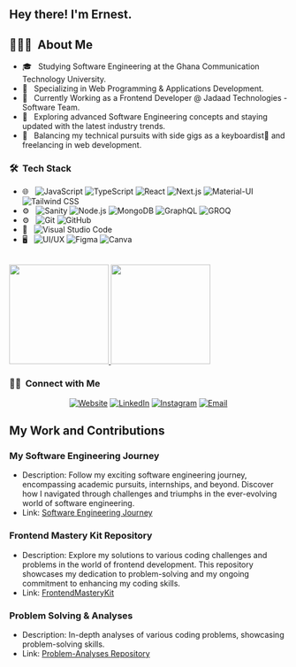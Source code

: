 <h2>Hey there! I'm Ernest.</h2>

## 👨🏻‍💻 &nbsp;About Me

- 🎓 &nbsp; Studying Software Engineering at the Ghana Communication Technology University.
- 📱 &nbsp; Specializing in Web Programming & Applications Development.
- 💼 &nbsp; Currently Working as a Frontend Developer @ Jadaad Technologies - Software Team.
- 🌱 &nbsp; Exploring advanced Software Engineering concepts and staying updated with the latest industry trends.
- 🔧 &nbsp; Balancing my technical pursuits with side gigs as a keyboardist🎹 and freelancing in web development.

<h3> 🛠 &nbsp;Tech Stack</h3>

- 🌐 &nbsp;
  ![JavaScript](https://img.shields.io/badge/-JavaScript-333333?style=flat&logo=javascript)
  ![TypeScript](https://img.shields.io/badge/-TypeScript-333333?style=flat&logo=typescript&logoColor=007ACC)
  ![React](https://img.shields.io/badge/-React-333333?style=flat&logo=react)
  ![Next.js](https://img.shields.io/badge/-Next.js-333333?style=flat&logo=nextdotjs&logoColor=white)
  ![Material-UI](https://img.shields.io/badge/-Material--UI-333333?style=flat&logo=material-ui&logoColor=007ACC)
  ![Tailwind CSS](https://img.shields.io/badge/-Tailwind%20CSS-333333?style=flat&logo=tailwind-css&logoColor=06B6D4)
- ⚙️ &nbsp;
  ![Sanity](https://img.shields.io/badge/-Sanity-333333?style=flat&logo=sanity&logoColor=F03E2F)
  ![Node.js](https://img.shields.io/badge/-Node.js-333333?style=flat&logo=node.js&logoColor=339933)
  ![MongoDB](https://img.shields.io/badge/-MongoDB-333333?style=flat&logo=mongodb&logoColor=47A248)
  ![GraphQL](https://img.shields.io/badge/-GraphQL-333333?style=flat&logo=graphql&logoColor=E10098)
  ![GROQ](https://img.shields.io/badge/-GROQ-333333?style=flat&logo=groq&logoColor=00E599)
- ⚙️ &nbsp;
  ![Git](https://img.shields.io/badge/-Git-333333?style=flat&logo=git)
  ![GitHub](https://img.shields.io/badge/-GitHub-333333?style=flat&logo=github)
- 🔧 &nbsp;
  ![Visual Studio Code](https://img.shields.io/badge/-Visual%20Studio%20Code-333333?style=flat&logo=visual-studio-code&logoColor=007ACC)
- 🖥 &nbsp;
  ![UI/UX](https://img.shields.io/badge/-UI/UX-4A90E2?style=flat&logo=ui&logoColor=white)
  ![Figma](https://img.shields.io/badge/-Figma-F24E1E?style=flat&logo=figma&logoColor=white)
  ![Canva](https://img.shields.io/badge/-Canva-00C4CC?style=flat&logo=canva&logoColor=white)

<br/>
 
<a href="https://github.com/Ernest-Yoyowah">
  <img height="180em" src="https://github-readme-stats.vercel.app/api?username=Ernest-Yoyowah&theme=buefy&show_icons=true" />
  <img height="180em" src="https://github-readme-stats.vercel.app/api/top-langs/?username=Ernest-Yoyowah&theme=buefy&layout=compact" />
</a>

<br/>

<h3> 🤝🏻 &nbsp;Connect with Me </h3>

<p align="center">
  <a href="https://ernestyoyowah.netlify.app/"><img alt="Website" src="https://img.shields.io/badge/Website-https://ernestyoyowah.netlify.app-blue?style=flat-square&logo=google-chrome"></a>
<a href="https://www.linkedin.com/in/ernestyoyowah/"><img alt="LinkedIn" src="https://img.shields.io/badge/LinkedIn-Ernest%20Yoyowah-blue?style=flat-square&logo=linkedin"></a>
<a href="https://www.instagram.com/ernest_yoyowah_jnr/"><img alt="Instagram" src="https://img.shields.io/badge/Instagram-ernest_yoyowah_jnr_-blue?style=flat-square&logo=instagram"></a>
<a href="mailto:ernestniiyoyowah@gmail.com"><img alt="Email" src="https://img.shields.io/badge/Email-ernestniiyoyowah@gmail.com-blue?style=flat-square&logo=gmail"></a>
</p>

## My Work and Contributions

### My Software Engineering Journey
- Description: Follow my exciting software engineering journey, encompassing academic pursuits, internships, and beyond. Discover how I navigated through challenges and triumphs in the ever-evolving world of software engineering.
- Link: [Software Engineering Journey](https://github.com/Ernest-Yoyowah/software-engineering-journey)


### Frontend Mastery Kit Repository

- Description: Explore my solutions to various coding challenges and problems in the world of frontend development. This repository showcases my dedication to problem-solving and my ongoing commitment to enhancing my coding skills.
- Link: [FrontendMasteryKit](https://github.com/Ernest-Yoyowah/FrontendMasteryKit)

### Problem Solving & Analyses
- Description: In-depth analyses of various coding problems, showcasing problem-solving skills.
- Link: [Problem-Analyses Repository](https://github.com/Ernest-Yoyowah/Problem-Analyses)
  
